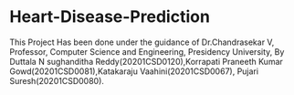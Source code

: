 # Heart-Disease-Prediction
This Project Has been done under the guidance of Dr.Chandrasekar V, Professor, Computer Science and Engineering, Presidency University, By Duttala N sughanditha Reddy(20201CSD0120),Korrapati Praneeth Kumar Gowd(20201CSD0081),Katakaraju Vaahini(20201CSD0067), Pujari Suresh(20201CSD0080).
